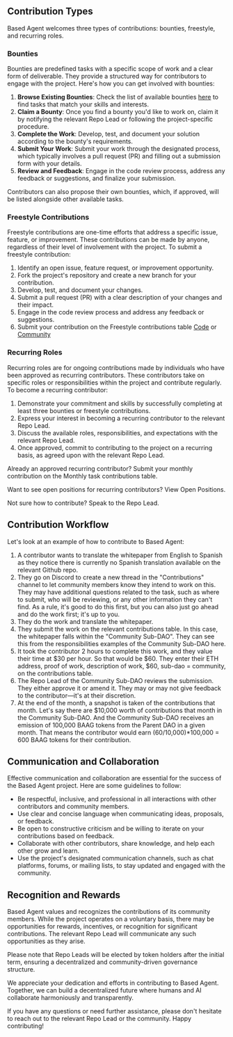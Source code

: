 ## Contribution Types

Based Agent welcomes three types of contributions: bounties, freestyle, and recurring roles.

### Bounties

Bounties are predefined tasks with a specific scope of work and a clear form of deliverable. They provide a structured way for contributors to engage with the project. Here's how you can get involved with bounties:

1. **Browse Existing Bounties**: Check the list of available bounties [here](https://app.wonderverse.xyz/pod/124525901772751121/boards?entity=bounty) to find tasks that match your skills and interests.
3. **Claim a Bounty**: Once you find a bounty you'd like to work on, claim it by notifying the relevant Repo Lead or following the project-specific procedure.
4. **Complete the Work**: Develop, test, and document your solution according to the bounty's requirements.
5. **Submit Your Work**: Submit your work through the designated process, which typically involves a pull request (PR) and filling out a submission form with your details.
6. **Review and Feedback**: Engage in the code review process, address any feedback or suggestions, and finalize your submission.

Contributors can also propose their own bounties, which, if approved, will be listed alongside other available tasks.

### Freestyle Contributions

Freestyle contributions are one-time efforts that address a specific issue, feature, or improvement. These contributions can be made by anyone, regardless of their level of involvement with the project. To submit a freestyle contribution:

1. Identify an open issue, feature request, or improvement opportunity.
2. Fork the project's repository and create a new branch for your contribution.
3. Develop, test, and document your changes.
4. Submit a pull request (PR) with a clear description of your changes and their impact.
5. Engage in the code review process and address any feedback or suggestions.
6. Submit your contribution on the Freestyle contributions table [Code](https://github.com/Morlabs/BasedAgent/blob/main/Contribute/code.md) or [Community](https://github.com/Morlabs/BasedAgent/blob/main/Contribute/community.md)

### Recurring Roles

Recurring roles are for ongoing contributions made by individuals who have been approved as recurring contributors. These contributors take on specific roles or responsibilities within the project and contribute regularly. To become a recurring contributor:

1. Demonstrate your commitment and skills by successfully completing at least three bounties or freestyle contributions.
2. Express your interest in becoming a recurring contributor to the relevant Repo Lead.
3. Discuss the available roles, responsibilities, and expectations with the relevant Repo Lead.
4. Once approved, commit to contributing to the project on a recurring basis, as agreed upon with the relevant Repo Lead.

Already an approved recurring contributor? Submit your monthly contribution on the Monthly task contributions table.

Want to see open positions for recurring contributors? View Open Positions.

Not sure how to contribute? Speak to the Repo Lead.

## Contribution Workflow

Let's look at an example of how to contribute to Based Agent:

1. A contributor wants to translate the whitepaper from English to Spanish as they notice there is currently no Spanish translation available on the relevant Github repo.
2. They go on Discord to create a new thread in the "Contributions" channel to let community members know they intend to work on this. They may have additional questions related to the task, such as where to submit, who will be reviewing, or any other information they can't find. As a rule, it's good to do this first, but you can also just go ahead and do the work first; it's up to you.
3. They do the work and translate the whitepaper.
4. They submit the work on the relevant contributions table. In this case, the whitepaper falls within the "Community Sub-DAO". They can see this from the responsibilities examples of the Community Sub-DAO here.
5. It took the contributor 2 hours to complete this work, and they value their time at $30 per hour. So that would be $60. They enter their ETH address, proof of work, description of work, $60, sub-dao = community, on the contributions table.
6. The Repo Lead of the Community Sub-DAO reviews the submission. They either approve it or amend it. They may or may not give feedback to the contributor—it's at their discretion.
7. At the end of the month, a snapshot is taken of the contributions that month. Let's say there are $10,000 worth of contributions that month in the Community Sub-DAO. And the Community Sub-DAO receives an emission of 100,000 BAAG tokens from the Parent DAO in a given month. That means the contributor would earn (60/10,000)*100,000 = 600 BAAG tokens for their contribution.

## Communication and Collaboration

Effective communication and collaboration are essential for the success of the Based Agent project. Here are some guidelines to follow:

- Be respectful, inclusive, and professional in all interactions with other contributors and community members.
- Use clear and concise language when communicating ideas, proposals, or feedback.
- Be open to constructive criticism and be willing to iterate on your contributions based on feedback.
- Collaborate with other contributors, share knowledge, and help each other grow and learn.
- Use the project's designated communication channels, such as chat platforms, forums, or mailing lists, to stay updated and engaged with the community.

## Recognition and Rewards

Based Agent values and recognizes the contributions of its community members. While the project operates on a voluntary basis, there may be opportunities for rewards, incentives, or recognition for significant contributions. The relevant Repo Lead will communicate any such opportunities as they arise.

Please note that Repo Leads will be elected by token holders after the initial term, ensuring a decentralized and community-driven governance structure.

We appreciate your dedication and efforts in contributing to Based Agent. Together, we can build a decentralized future where humans and AI collaborate harmoniously and transparently.

If you have any questions or need further assistance, please don't hesitate to reach out to the relevant Repo Lead or the community. Happy contributing!
